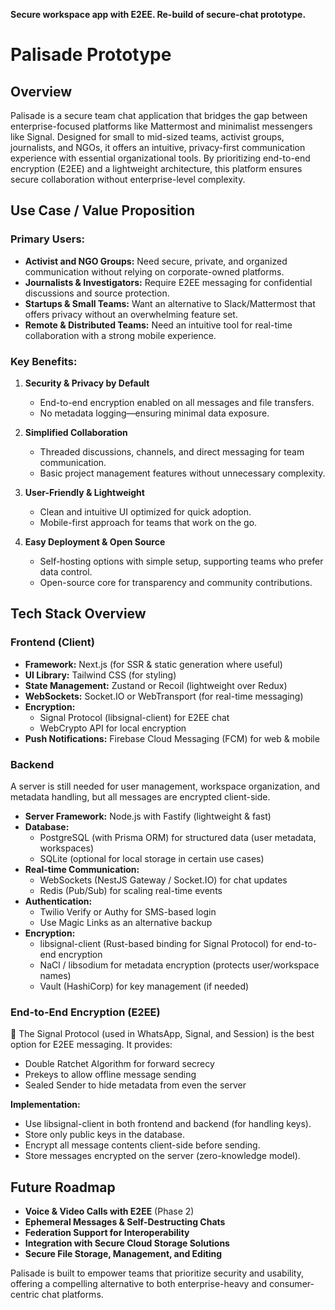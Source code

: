 **Secure workspace app with E2EE. Re-build of secure-chat prototype.** 

# **Palisade Prototype**

## Overview
Palisade is a secure team chat application that bridges the gap between enterprise-focused platforms like Mattermost and minimalist messengers like Signal. Designed for small to mid-sized teams, activist groups, journalists, and NGOs, it offers an intuitive, privacy-first communication experience with essential organizational tools. By prioritizing end-to-end encryption (E2EE) and a lightweight architecture, this platform ensures secure collaboration without enterprise-level complexity.

## Use Case / Value Proposition
### **Primary Users:**
- **Activist and NGO Groups:** Need secure, private, and organized communication without relying on corporate-owned platforms.
- **Journalists & Investigators:** Require E2EE messaging for confidential discussions and source protection.
- **Startups & Small Teams:** Want an alternative to Slack/Mattermost that offers privacy without an overwhelming feature set.
- **Remote & Distributed Teams:** Need an intuitive tool for real-time collaboration with a strong mobile experience.

### **Key Benefits:**
1. **Security & Privacy by Default**
   - End-to-end encryption enabled on all messages and file transfers.
   - No metadata logging—ensuring minimal data exposure.
   
2. **Simplified Collaboration**
   - Threaded discussions, channels, and direct messaging for team communication.
   - Basic project management features without unnecessary complexity.
   
3. **User-Friendly & Lightweight**
   - Clean and intuitive UI optimized for quick adoption.
   - Mobile-first approach for teams that work on the go.

4. **Easy Deployment & Open Source**
   - Self-hosting options with simple setup, supporting teams who prefer data control.
   - Open-source core for transparency and community contributions.

## Tech Stack Overview
### **Frontend (Client)**
- **Framework:** Next.js (for SSR & static generation where useful)
- **UI Library:** Tailwind CSS (for styling)
- **State Management:** Zustand or Recoil (lightweight over Redux)
- **WebSockets:** Socket.IO or WebTransport (for real-time messaging)
- **Encryption:**
  - Signal Protocol (libsignal-client) for E2EE chat
  - WebCrypto API for local encryption
- **Push Notifications:** Firebase Cloud Messaging (FCM) for web & mobile

### **Backend**
A server is still needed for user management, workspace organization, and metadata handling, but all messages are encrypted client-side.

- **Server Framework:** Node.js with Fastify (lightweight & fast)
- **Database:**
  - PostgreSQL (with Prisma ORM) for structured data (user metadata, workspaces)
  - SQLite (optional for local storage in certain use cases)
- **Real-time Communication:**
  - WebSockets (NestJS Gateway / Socket.IO) for chat updates
  - Redis (Pub/Sub) for scaling real-time events
- **Authentication:**
  - Twilio Verify or Authy for SMS-based login
  - Use Magic Links as an alternative backup
- **Encryption:**
  - libsignal-client (Rust-based binding for Signal Protocol) for end-to-end encryption
  - NaCl / libsodium for metadata encryption (protects user/workspace names)
  - Vault (HashiCorp) for key management (if needed)

### **End-to-End Encryption (E2EE)**
🔐 The Signal Protocol (used in WhatsApp, Signal, and Session) is the best option for E2EE messaging. It provides:
- Double Ratchet Algorithm for forward secrecy
- Prekeys to allow offline message sending
- Sealed Sender to hide metadata from even the server

**Implementation:**
- Use libsignal-client in both frontend and backend (for handling keys).
- Store only public keys in the database.
- Encrypt all message contents client-side before sending.
- Store messages encrypted on the server (zero-knowledge model).

## Future Roadmap
- **Voice & Video Calls with E2EE** (Phase 2)
- **Ephemeral Messages & Self-Destructing Chats**
- **Federation Support for Interoperability**
- **Integration with Secure Cloud Storage Solutions**
- **Secure File Storage, Management, and Editing**

Palisade is built to empower teams that prioritize security and usability, offering a compelling alternative to both enterprise-heavy and consumer-centric chat platforms.


